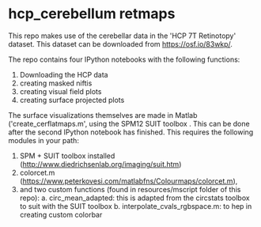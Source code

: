 # hcp_cerebellum retmaps

This repo makes use of the cerebellar data in the 'HCP 7T Retinotopy' dataset. This dataset can be downloaded from https://osf.io/83wkp/.

The repo contains four IPython notebooks with the following functions:

1. Downloading the HCP data
2. creating masked niftis
3. creating visual field plots
4. creating surface projected plots

The surface visualizations themselves are made in Matlab ('create_cerflatmaps.m', using the SPM12 SUIT toolbox . This can be done after the second IPython notebook has finished. This requires the following modules in your path:

1. SPM + SUIT toolbox installed (http://www.diedrichsenlab.org/imaging/suit.htm)
2. colorcet.m (https://www.peterkovesi.com/matlabfns/Colourmaps/colorcet.m), 
3. and two custom functions (found in resources/mscript folder of this repo):
    a. circ_mean_adapted: this is adapted from the circstats toolbox to suit with the SUIT toolbox 
    b. interpolate_cvals_rgbspace.m: to hep in creating custom colorbar 

